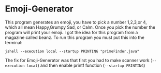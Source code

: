 # Emoji-Generator
This program generates an emoji, you have to pick a number 1,2,3,or 4, which all mean Happy,Grumpy Sad, or Calm. Once you pick the number the program will print your emoji. I got the idea for this program from a magazine called beanz.
To run this program you must put this into the terminal:

```
jshell --execution local --startup PRINTING "primeFinder.java"
```

The fix for Emoji-Generator was that first you had to make scanner work (`--execution local`) and then enable printf function (`--startup PRINTING`)
